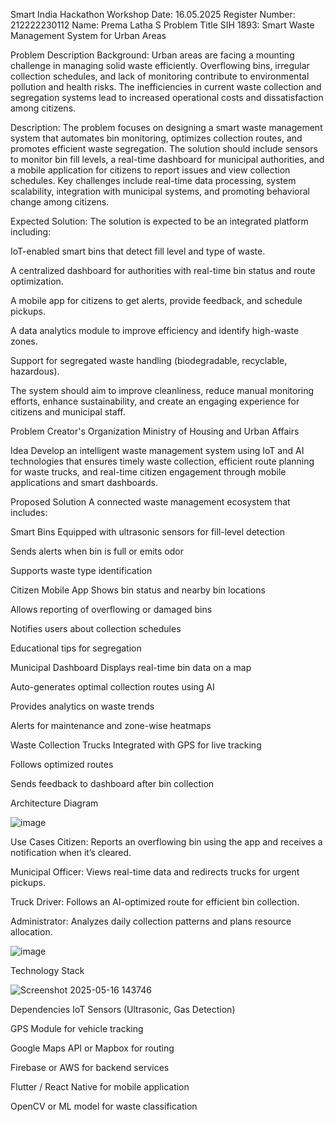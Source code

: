 Smart India Hackathon Workshop
Date: 16.05.2025
Register Number: 212222230112
Name: Prema Latha S
Problem Title
SIH 1893: Smart Waste Management System for Urban Areas

Problem Description
Background: Urban areas are facing a mounting challenge in managing solid waste efficiently. Overflowing bins, irregular collection schedules, and lack of monitoring contribute to environmental pollution and health risks. The inefficiencies in current waste collection and segregation systems lead to increased operational costs and dissatisfaction among citizens.

Description: The problem focuses on designing a smart waste management system that automates bin monitoring, optimizes collection routes, and promotes efficient waste segregation. The solution should include sensors to monitor bin fill levels, a real-time dashboard for municipal authorities, and a mobile application for citizens to report issues and view collection schedules. Key challenges include real-time data processing, system scalability, integration with municipal systems, and promoting behavioral change among citizens.

Expected Solution:
The solution is expected to be an integrated platform including:

IoT-enabled smart bins that detect fill level and type of waste.

A centralized dashboard for authorities with real-time bin status and route optimization.

A mobile app for citizens to get alerts, provide feedback, and schedule pickups.

A data analytics module to improve efficiency and identify high-waste zones.

Support for segregated waste handling (biodegradable, recyclable, hazardous).

The system should aim to improve cleanliness, reduce manual monitoring efforts, enhance sustainability, and create an engaging experience for citizens and municipal staff.

Problem Creator's Organization
Ministry of Housing and Urban Affairs

Idea
Develop an intelligent waste management system using IoT and AI technologies that ensures timely waste collection, efficient route planning for waste trucks, and real-time citizen engagement through mobile applications and smart dashboards.

Proposed Solution
A connected waste management ecosystem that includes:

Smart Bins
Equipped with ultrasonic sensors for fill-level detection

Sends alerts when bin is full or emits odor

Supports waste type identification

Citizen Mobile App
Shows bin status and nearby bin locations

Allows reporting of overflowing or damaged bins

Notifies users about collection schedules

Educational tips for segregation

Municipal Dashboard
Displays real-time bin data on a map

Auto-generates optimal collection routes using AI

Provides analytics on waste trends

Alerts for maintenance and zone-wise heatmaps

Waste Collection Trucks
Integrated with GPS for live tracking

Follows optimized routes

Sends feedback to dashboard after bin collection

Architecture Diagram

![image](https://github.com/user-attachments/assets/2052794a-3203-46a3-8749-4bf371f2a5a1)

Use Cases
Citizen: Reports an overflowing bin using the app and receives a notification when it’s cleared.

Municipal Officer: Views real-time data and redirects trucks for urgent pickups.

Truck Driver: Follows an AI-optimized route for efficient bin collection.

Administrator: Analyzes daily collection patterns and plans resource allocation.

![image](https://github.com/user-attachments/assets/9acf29e9-1590-4a21-8eca-cb01fded8fe4)


Technology Stack

![Screenshot 2025-05-16 143746](https://github.com/user-attachments/assets/f5beb88a-74bb-4e32-9417-10798042dfce)

Dependencies
IoT Sensors (Ultrasonic, Gas Detection)

GPS Module for vehicle tracking

Google Maps API or Mapbox for routing

Firebase or AWS for backend services

Flutter / React Native for mobile application

OpenCV or ML model for waste classification

